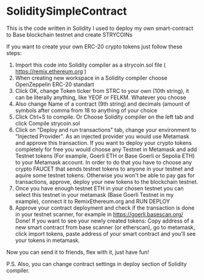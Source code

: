 # SoliditySimpleContract
This is the code written in Solidity I used to deploy my own smart-contract to Base blockchain testnet and create STRYCOINs

If you want to create your own ERC-20 crypto tokens just follow these steps:

1. Import this code into Solidity compiler as a strycoin.sol file ( https://remix.ethereum.org )
2. When creating new workspace in a Solidity compiler choose OpenZeppelin ERC-20 standart
3. Click OK, change Token ticker from STRC to your own (10th string), it can be literally anything, like YEOF or FELKM. Whatever you choose
4. Also change Name of a contract (9th string) and decimals (amount of symbols after comma from 18 to anything of your choice
5. Click Ctrl+S to compile. Or Choose Solidity compiler on the left tab and click Compile strycoin.sol
6. Click on "Deploy and run transactions" tab, change your environment to "Injected Provider". As an injected provider you would use Metamask and approve this transaction.
If you want to deploy your crypto tokens completely for free you would choose any Testnet in Metamask and add Testnet tokens (For example, Goerli ETH or Base Goerli or Sepolia ETH) to your Metamask account.
In order to do that you have to choose any crypto FAUCET that sends testnet tokens to anyone in your testnet and aquire some testnet tokens. Otherwise you won't be able to pay gas for transactions, approve, deploy your new tokens to the blockchain testnet.
7. Once you have enough testnet ETH in your chosen testnet you can select this testnet in your metamask (Base Goerli Testnet in my example), connect it to RemixEthereum.org and RUN DEPLOY
8. Approve your contract deployment and check if the transaction is done in your testnet scanner, for example in https://goerli.basescan.org/
Done!
If you want to see your newly created tokens: Copy address of a new smart contract from base scanner (or etherscan), go to metamask, click import tokens, paste address of your smart contract and you'll see your tokens in metamask.

Now you can send it to friends, flex with it, just have fun!

P.S. Also, you can change contract settings in deploy section of Solidity compiler.
